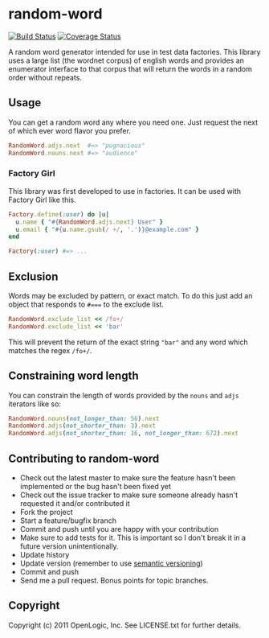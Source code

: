 random-word
====
[![Build Status](https://travis-ci.org/openlogic/random-word.svg?branch=master)](https://travis-ci.org/openlogic/random-word)
[![Coverage Status](https://coveralls.io/repos/github/openlogic/random-word/badge.svg?branch=master)](https://coveralls.io/github/openlogic/random-word?branch=master)

A random word generator intended for use in test data factories.  This
library uses a large list (the wordnet corpus) of english words and
provides an enumerator interface to that corpus that will return the
words in a random order without repeats.

Usage
----

You can get a random word any where you need one. Just request the
next of which ever word flavor you prefer.

```ruby
RandomWord.adjs.next  #=> "pugnacious"
RandomWord.nouns.next #=> "audience"
```
    
### Factory Girl

This library was first developed to use in factories. It can be used
with Factory Girl like this.

```ruby
Factory.define(:user) do |u|
  u.name { "#{RandomWord.adjs.next} User" }
  u.email { "#{u.name.gsub(/ +/, '.')}@example.com" }
end

Factory(:user) #=> ...
```

Exclusion
----

Words may be excluded by pattern, or exact match. To do this just add
an object that responds to `#===` to the exclude list.

```ruby
RandomWord.exclude_list << /fo+/
RandomWord.exclude_list << 'bar'
```

This will prevent the return of the exact string `"bar"` and any word
which matches the regex `/fo+/`.

Constraining word length
----

You can constrain the length of words provided by the `nouns` and `adjs` iterators like so:

```ruby
RandomWord.nouns(not_longer_than: 56).next
RandomWord.adjs(not_shorter_than: 3).next
RandomWord.adjs(not_shorter_than: 16, not_longer_than: 672).next
```

Contributing to random-word
----
 
* Check out the latest master to make sure the feature hasn't been implemented or the bug hasn't been fixed yet
* Check out the issue tracker to make sure someone already hasn't requested it and/or contributed it
* Fork the project
* Start a feature/bugfix branch
* Commit and push until you are happy with your contribution
* Make sure to add tests for it. This is important so I don't break it in a future version unintentionally.
* Update history
* Update version (remember to use [semantic versioning][semver])
* Commit and push
* Send me a pull request. Bonus points for topic branches.

[semver]:http://semver.org/ 

Copyright
----

Copyright (c) 2011 OpenLogic, Inc. See LICENSE.txt for
further details.

